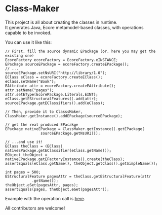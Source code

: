 Class-Maker
===========

This project is all about creating the classes in runtime.  
It generates Java, Ecore metamodel-based classes, with operations capable to be invoked.


You can use it like this:  

    // First, fill the source dynamic EPackage (or, here you may get the existing one)
    EcoreFactory ecoreFactory = EcoreFactory.eINSTANCE;
    EPackage sourceEPackage = ecoreFactory.createEPackage();
    // ... 
    sourceEPackage.setNsURI("http://library/1.0");
    EClass eClass = ecoreFactory.createEClass();
    eClass.setName("Book");
    EAttribute attr = ecoreFactory.createEAttribute();
    attr.setName("pages");
    attr.setEType(EcorePackage.Literals.EINT);
    eClass.getEStructuralFeatures().add(attr);
    sourceEPackage.getEClassifiers().add(eClass);
    
    // Then, provide it to ClasssMaker,
    ClassMaker.getInstance().addEPackage(sourceEPackage);

    // get the real produced EPacakge
    EPackage nativeEPackage = ClassMaker.getInstance().getEPackage(
    	            sourceEPackage.getNsURI());

    // ...and use it!
    EClass theClass = (EClass) nativeEPackage.getEClassifier(eClass.getName());
    EObject theObject = nativeEPackage.getEFactoryInstance().create(theClass);
    assertEquals(eClass.getName(), theObject.getClass().getSimpleName());

    int pages = 500;
    EStructuralFeature pagesAttr = theClass.getEStructuralFeature(attr
                .getName());
    theObject.eSet(pagesAttr, pages);
    assertEquals(pages, theObject.eGet(pagesAttr));  
  
Example with the operation call is [here](/kirillzotkin/Class-Maker/blob/master/org.k.classmaker.test/src/org/k/classmaker/test/Tests.java).


All contributors are welcome!
